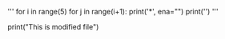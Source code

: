 '''
for i in range(5)
   for j in range(i+1):
     print('*', ena="")
   print('')
'''

print("This is modified file")



